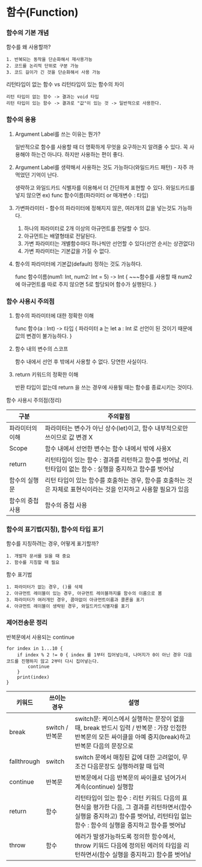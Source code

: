 # 함수(Function)

### 함수의 기본 개념

함수를 왜 사용할까?

    1. 반복되는 동작을 단순화해서 재사용가능
    2. 코드를 논리적 단위로 구분 가능
    3. 코드 길이가 긴 것을 단순화해서 사용 가능

리턴타입이 없는 함수 vs 리턴타입이 있는 함수의 차이

    리턴 타입이 없는 함수 -> 결과는 void 타입
    리턴 타입이 있는 함수 -> 결과로 "값"이 있는 것 -> 일반적으로 사용한다.
    
### 함수의 응용

1. Argument Label를 쓰는 이유는 뭔가?

    일반적으로 함수를 사용할 때 더 명확하게 무엇을 요구하는지 알려줄 수 있다. 꼭 사용해야 하는건 아니다. 하지만 사용하는 편이 좋다.
    
    
2. Argument Label를 생략해서 사용하는 것도 가능하다(와일드카드 패턴) - 자주 까먹었던 기억이 난다.

    생략하고 와일드카드 식별자를 이용해서 더 간단하게 표현할 수 있다. 와일드카드를 넣지 않으면 ex) func 함수이름(파라미터 or 매개변수 : 타입)
    
    
3. 가변파라미터 - 함수의 파라미터에 정해지지 않은, 여러개의 값을 넣는것도 가능하다.
    
    1. 하나의 파라미터로 2개 이상의 아규먼트를 전달할 수 있다.
    2. 아규먼트는 배열형태로 전달된다.
    3. 가변 파라미터는 개별함수마다 하나씩만 선언할 수 있다(선언 순서는 상관없다)
    4. 가변 파라미터는 기본값을 가질 수 없다.
    
    
4. 함수의 파라미터에 기본값(default) 정하는 것도 가능하다.

    func 함수이름(num1: Int, num2: Int = 5) -> Int {
        ~~~함수를 사용할 때 num2에 아규먼트를 따로 주지 않으면 5로 할당되어 함수가 실행된다. 
    }


### 함수 사용시 주의점

1. 함수의 파라미터에 대한 정확한 이해

    func 함수(a : Int) -> 타입 {
    파라미터 a 는 let a : Int 로 선언이 된 것이기 때문에 값의 변경이 불가능하다. 
    }
    
2. 함수 내의 변수의 스코프 

    함수 내에서 선언 후 밖에서 사용할 수 없다. 당연한 사실이다.
    
3. return 키워드의 정확한 이해

    반환 타입이 없는데 return 을 쓰는 경우에 사용될 때는 함수를 종료시키는 것이다.
 
함수 사용시 주의점(정리)
    
| 구분   | 주의할점 |
| ------ | ------ |
| 파라미터의 이해 | 파라미터는 변수가 아닌 상수(let)이고, 함수 내부적으로만 쓰이므로 값 변경 X |
| Scope | 함수 내에서 선언한 변수는 함수 내에서 밖에 사용X | 
| return | 리턴타입이 있는 함수 : 결과를 리턴하고 함수를 벗어남, 리턴타입이 없는 함수 : 실행을 중지하고 함수를 벗어남 |
| 함수의 실행문 | 리턴 타입이 있는 함수를 호출하는 경우, 함수를 호출하는 것은 자체로 표현식이라는 것을 인지하고 사용할 필요가 있음 | 
| 함수의 중첩 사용 | 함수의 중첩 사용 | 

### 함수의 표기법(지칭), 함수의 타입 표기

함수를 지칭하려는 경우, 어떻게 표기할까?

    1. 개발자 문서를 읽을 때 중요
    2. 함수를 지칭할 때 필요
    
함수 표기법

    1. 파라미터가 없는 경우, ()를 삭제
    2. 아규먼트 레이블이 있는 경우, 아규먼트 레이블까지를 함수의 이름으로 봄
    3. 파라미터가 여러개인 경우, 콤마없이 아규먼트이름과 콜론을 표기
    4. 아규먼트 레이블이 생략된 경우, 와일드카드식별자를 표기
    
    
### 제어전송문 정리

반복문에서 사용되는 continue

    for index in 1...10 {
        if index % 2 != 0 { index 를 1부터 집어넣는데, 나머지가 0이 아닌 경우 다음코드를 진행하지 않고 2부터 다시 집어넣는다.
            continue
        }
        print(index)
    }


| 키워드   | 쓰이는 경우 | 설명 |
| ------ | ------ | ------ | 
| break | switch / 반복문 | switch문: 케이스에서 실행하는 문장이 없을 때, break 반드시 입력 / 반복문 : 가장 인접한 반복문의 모든 싸이클을 아예 중지(break)하고 반복문 다음의 문장으로 |
| fallthrough | switch | switch 문에서 매칭된 값에 대한 고려없이, 무조건 다음문장도 실행하려할 때 입력 | 
| continue | 반복문 | 반복문에서 다음 반복문의 싸이클로 넘어가서 계속(continue) 실행함 |
| return | 함수 | 리턴타입이 있는 함수 : 리턴 키워드 다음의 표현식을 평가한 다음, 그 결과를 리턴하면서(함수 실행을 중지하고) 함수를 벗어남, 리턴타입 없는 함수 : 함수의 실행을 중지하고 함수를 벗어남 |
| throw | 함수 | 에러가 발생가능하도록 정의한 함수에서, throw 키워드 다음에 정의된 에러의 타입을 리턴하면서(함수 실행을 중지하고) 함수를 벗어남 |

